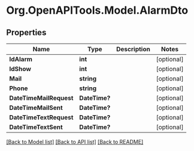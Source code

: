 # Org.OpenAPITools.Model.AlarmDto

## Properties

Name | Type | Description | Notes
------------ | ------------- | ------------- | -------------
**IdAlarm** | **int** |  | [optional] 
**IdShow** | **int** |  | [optional] 
**Mail** | **string** |  | [optional] 
**Phone** | **string** |  | [optional] 
**DateTimeMailRequest** | **DateTime?** |  | [optional] 
**DateTimeMailSent** | **DateTime?** |  | [optional] 
**DateTimeTextRequest** | **DateTime?** |  | [optional] 
**DateTimeTextSent** | **DateTime?** |  | [optional] 

[[Back to Model list]](../README.md#documentation-for-models) [[Back to API list]](../README.md#documentation-for-api-endpoints) [[Back to README]](../README.md)

